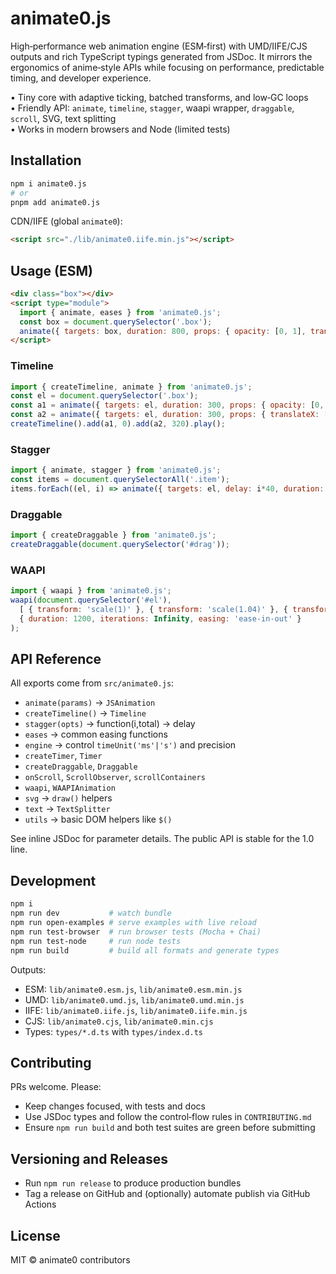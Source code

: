 # animate0.js

High‑performance web animation engine (ESM‑first) with UMD/IIFE/CJS outputs and rich TypeScript typings generated from JSDoc. It mirrors the ergonomics of anime‑style APIs while focusing on performance, predictable timing, and developer experience.

• Tiny core with adaptive ticking, batched transforms, and low‑GC loops  
• Friendly API: `animate`, `timeline`, `stagger`, waapi wrapper, `draggable`, `scroll`, SVG, text splitting  
• Works in modern browsers and Node (limited tests)

## Installation

```bash
npm i animate0.js
# or
pnpm add animate0.js
```

CDN/IIFE (global `animate0`):
```html
<script src="./lib/animate0.iife.min.js"></script>
```

## Usage (ESM)

```html
<div class="box"></div>
<script type="module">
  import { animate, eases } from 'animate0.js';
  const box = document.querySelector('.box');
  animate({ targets: box, duration: 800, props: { opacity: [0, 1], translateX: [0, 200] }, ease: eases.easeInOutQuad });
</script>
```

### Timeline
```js
import { createTimeline, animate } from 'animate0.js';
const el = document.querySelector('.box');
const a1 = animate({ targets: el, duration: 300, props: { opacity: [0, 1] } });
const a2 = animate({ targets: el, duration: 300, props: { translateX: [0, 150] } });
createTimeline().add(a1, 0).add(a2, 320).play();
```

### Stagger
```js
import { animate, stagger } from 'animate0.js';
const items = document.querySelectorAll('.item');
items.forEach((el, i) => animate({ targets: el, delay: i*40, duration: 400, props: { translateY: [16, 0], opacity: [0, 1] } }));
```

### Draggable
```js
import { createDraggable } from 'animate0.js';
createDraggable(document.querySelector('#drag'));
```

### WAAPI
```js
import { waapi } from 'animate0.js';
waapi(document.querySelector('#el'),
  [ { transform: 'scale(1)' }, { transform: 'scale(1.04)' }, { transform: 'scale(1)' } ],
  { duration: 1200, iterations: Infinity, easing: 'ease-in-out' }
);
```

## API Reference

All exports come from `src/animate0.js`:

- `animate(params)` → `JSAnimation`
- `createTimeline()` → `Timeline`
- `stagger(opts)` → function(i,total) → delay
- `eases` → common easing functions
- `engine` → control `timeUnit('ms'|'s')` and precision
- `createTimer`, `Timer`
- `createDraggable`, `Draggable`
- `onScroll`, `ScrollObserver`, `scrollContainers`
- `waapi`, `WAAPIAnimation`
- `svg` → `draw()` helpers
- `text` → `TextSplitter`
- `utils` → basic DOM helpers like `$()`

See inline JSDoc for parameter details. The public API is stable for the 1.0 line.

## Development

```bash
npm i
npm run dev           # watch bundle
npm run open-examples # serve examples with live reload
npm run test-browser  # run browser tests (Mocha + Chai)
npm run test-node     # run node tests
npm run build         # build all formats and generate types
```

Outputs:
- ESM: `lib/animate0.esm.js`, `lib/animate0.esm.min.js`
- UMD: `lib/animate0.umd.js`, `lib/animate0.umd.min.js`
- IIFE: `lib/animate0.iife.js`, `lib/animate0.iife.min.js`
- CJS: `lib/animate0.cjs`, `lib/animate0.min.cjs`
- Types: `types/*.d.ts` with `types/index.d.ts`

## Contributing

PRs welcome. Please:
- Keep changes focused, with tests and docs
- Use JSDoc types and follow the control‑flow rules in `CONTRIBUTING.md`
- Ensure `npm run build` and both test suites are green before submitting

## Versioning and Releases

- Run `npm run release` to produce production bundles
- Tag a release on GitHub and (optionally) automate publish via GitHub Actions

## License

MIT © animate0 contributors

